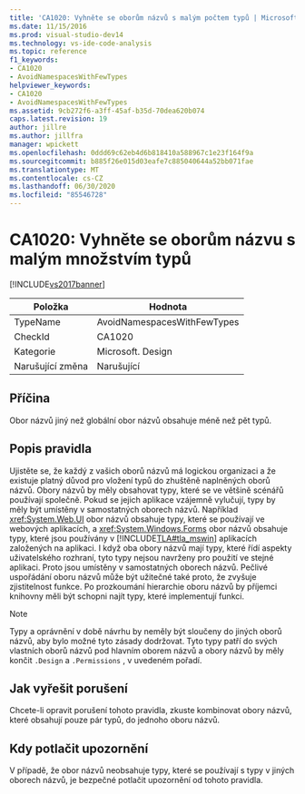 ```yaml
---
title: 'CA1020: Vyhněte se oborům názvů s malým počtem typů | Microsoft Docs'
ms.date: 11/15/2016
ms.prod: visual-studio-dev14
ms.technology: vs-ide-code-analysis
ms.topic: reference
f1_keywords:
- CA1020
- AvoidNamespacesWithFewTypes
helpviewer_keywords:
- CA1020
- AvoidNamespacesWithFewTypes
ms.assetid: 9cb272f6-a3ff-45af-b35d-70dea620b074
caps.latest.revision: 19
author: jillre
ms.author: jillfra
manager: wpickett
ms.openlocfilehash: 0ddd69c62eb4d6b818410a588967c1e23f164f9a
ms.sourcegitcommit: b885f26e015d03eafe7c885040644a52bb071fae
ms.translationtype: MT
ms.contentlocale: cs-CZ
ms.lasthandoff: 06/30/2020
ms.locfileid: "85546728"
---
```

# <a name="ca1020-avoid-namespaces-with-few-types"></a>CA1020: Vyhněte se oborům názvu s malým množstvím typů
[!INCLUDE[vs2017banner](../includes/vs2017banner.md)]

|Položka|Hodnota|
|-|-|
|TypeName|AvoidNamespacesWithFewTypes|
|CheckId|CA1020|
|Kategorie|Microsoft. Design|
|Narušující změna|Narušující|

## <a name="cause"></a>Příčina
 Obor názvů jiný než globální obor názvů obsahuje méně než pět typů.

## <a name="rule-description"></a>Popis pravidla
 Ujistěte se, že každý z vašich oborů názvů má logickou organizaci a že existuje platný důvod pro vložení typů do zhuštěně naplněných oborů názvů. Obory názvů by měly obsahovat typy, které se ve většině scénářů používají společně. Pokud se jejich aplikace vzájemně vylučují, typy by měly být umístěny v samostatných oborech názvů. Například <xref:System.Web.UI> obor názvů obsahuje typy, které se používají ve webových aplikacích, a <xref:System.Windows.Forms> obor názvů obsahuje typy, které jsou používány v [!INCLUDE[TLA#tla_mswin](../includes/tlasharptla-mswin-md.md)] aplikacích založených na aplikaci. I když oba obory názvů mají typy, které řídí aspekty uživatelského rozhraní, tyto typy nejsou navrženy pro použití ve stejné aplikaci. Proto jsou umístěny v samostatných oborech názvů. Pečlivé uspořádání oboru názvů může být užitečné také proto, že zvyšuje zjistitelnost funkce. Po prozkoumání hierarchie oboru názvů by příjemci knihovny měli být schopni najít typy, které implementují funkci.

> [!NOTE]
> Typy a oprávnění v době návrhu by neměly být sloučeny do jiných oborů názvů, aby bylo možné tyto zásady dodržovat. Tyto typy patří do svých vlastních oborů názvů pod hlavním oborem názvů a obory názvů by měly končit `.Design` a `.Permissions` , v uvedeném pořadí.

## <a name="how-to-fix-violations"></a>Jak vyřešit porušení
 Chcete-li opravit porušení tohoto pravidla, zkuste kombinovat obory názvů, které obsahují pouze pár typů, do jednoho oboru názvů.

## <a name="when-to-suppress-warnings"></a>Kdy potlačit upozornění
 V případě, že obor názvů neobsahuje typy, které se používají s typy v jiných oborech názvů, je bezpečné potlačit upozornění od tohoto pravidla.
